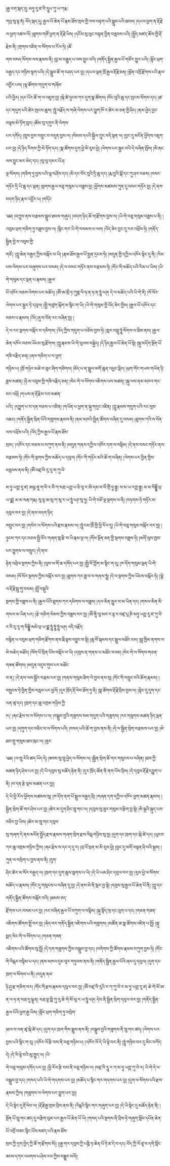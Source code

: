 ﻿  
།རྒྱ་རག་སྐད་དུ། མཧཱ་རཱ་ཛ་བི་རཱུཔ་ཀཱ་ཡ་ཀརྨ་  
ཀལྤ་སཱ་དྷ་ནཾ། བོད་སྐད་དུ། རྒྱལ་པོ་ཆེན་པོ་རྣམ་ཐོས་སྲས་གྱི་ལས་བརྟག་པའི་སྒྲུབ་པའི་ཐབས། །དཔལ་ཕྱག་ན་རྡོ་རྗེ་ལ་ཕྱག་འཚལ་ལོ། །ཐུགས་གཙོ་ཕྱག་ན་རྡོ་རྗེ་ཡིས། །དངོས་སུ་ལུང་བསྟན་བྱིན་བརླབས་པའི། །སྤྱོད་མཛད་ཆོས་གྱི་རྡོ་རྗེས་ནི། །གྲགས་འཛིན་ལ་སོགས་ཕ་རོལ་ཏེ། །ཆོ་  
གས་བསད་སོགས་ལས་རྣམས་ནི། །བླ་མ་བརྒྱུད་པ་ལས་བྱུང་བའི། །གནོད་སྦྱིན་རྒྱལ་པོ་གཙོར་གྱུར་པའི། །སྟོང་ཕྲག་བརྒྱད་དང་གཉིས་ལྷག་པའི། །དེ་སྒྲུབ་ཆོ་ག་བཤད་པར་བྱ། །དཔལ་ལྡན་ཁྲོ་རྒྱལ་རྡོ་རྗེ་ཅན། །སྔོན་འགྲོ་རྫོགས་པའི་རྣལ་འབྱོར་པས། །ལྷ་ཚོགས་གདུག་བ་གཞོམ་  
པའི་ཕྱིར། །དང་པོར་ཆོ་ག་ལ་འཇུག་བྱ། །སྐེ་ཚེ་ཉུངས་ཀར་དུག་སྣ་ཚོགས། །བོང་བུའི་ཆུ་དང་སྤངས་སོགས་དང། །ཚ་དང་གདུག་པའི་ཚེར་སྤངས་ཆུས། །ཧཱུཾ་བརྗོད་ས་གཞི་ལེགས་པར་བྱུག་ཁོ་ར་ཚེར་མ་ཅན་གྱི་ཤིང། །ནམ་ཕྱེད་བྱང་བལྟས་མེ་ཏོག་བླང། །ཚོམ་བུ་དགུར་ནི་ལེགས་  
པར་དགོད། །ཁྲུས་བྱས་བསྲུང་བ་བདུན་བྱས་ལ། །སེམས་དཔའི་སྐྱིལ་ཀྲུང་བདེ་སྟན་ལ། །བྱང་དུ་མངོན་ཕྱོགས་འཇུག་པར་བྱ། །དེ་ཉིད་རིགས་ཀྱི་མེ་ཏོག་དང། །སྣ་ཚོགས་དུག་ཕྱེ་མི་རུས་ཕྱེ། །ལེགས་པར་སྦྱར་བའི་དེ་བཞིན་སྤོས། །མི་རྐང་ལས་བྱུང་མར་མེད་དང། །སཱ་ལུ་དམར་པོ་ཤ་  
ལྔ་སོགས། །གཅིག་ཏུ་བྱས་པའི་ལྷ་བཤོས་དང། །མི་དང་བོང་བུའི་དྲི་ཆུ་དང། །རྨ་བྱའི་སྒོ་དང་ཀུ་ཤར་བཅས། །བསང་གཏོར་དྲི་ཡི་ཆུ་དང་ལྡན། །སྔགས་རྒྱལ་བཅུ་གསུམ་པ་བཟླས་བྱ། །ཕྱོགས་མཚམས་ཀུན་དུ་བསང་གཏོར་བྱ། །དེ་ནས་བདག་ཉིད་རྣལ་འབྱོར་པ། །གདོང་  
  
༄༅། །བཀྲུས་ནས་བརྩམས་སྒྲུབ་ཐབས་གཞུང། །བདག་ཉིད་ཆོ་ག་རྫོགས་བྱས་ལ། །ཡི་གེ་བཅུ་གསུམ་བཟླས་པ་ནི། །འབུམ་ཕྲག་གཅིག་ཏུ་བཟླས་བྱས་ལ། །སྙིང་གར་ཡི་གེ་བསམས་པ་ལས། །འོད་ཟེར་བྱང་དུ་རབ་འཕྲོས་ཏེ། །གནོད་སྦྱིན་བྱེ་བ་འབུམ་གྱི་  
གཙོ༑ །ཀླུ་ཆེན་བརྒྱད་ཀྱིས་བསྐོར་བ་ཡི། །རྣམ་ཐོས་རྒྱལ་པོ་སྤྱན་དྲངས་ཏེ། །མདུན་གྱི་དཀྱིལ་འཁོར་སྟེང་དུ་ནི། །རིམ་པས་ལེགས་པར་བཞུགས་པར་བསམ། །དེ་ལ་བསང་གཏོར་ནས་བརྩམས་ཏེ། །གོང་གི་མཆོད་པའི་རིམ་པ་ཡིས། །ཡི་གེ་གསུམ་དང་ལྡན་པ་རྣམས། །རྒྱལ་  
པོ་འཁོར་བཅས་ལེགས་པར་མཆོད། །ཨོཾ་ཨ་མྲྀ་ཏ་ཀུཎྜ་ལི་ཧ་ན་ཧ་ན་ཧཱུཾ་ཕཊ། དེ་ལ་མཆོད་པའི་ཡི་གེ་ནི། །སོ་སོར་ལེགས་པར་སྦྱར་ཏེ་དབུལ། །སྤྱི་གཙུག་ལྐོག་མ་སྙིང་ག་ཡི། །ཡི་གེ་གསུམ་གྱི་འོད་ཟེར་གྱིས། །རྒྱལ་པོ་འཁོར་དང་བཅས་པ་རྣམས། །འོད་ཞུ་ས་བོན་རང་བཞིན་བྱ། །  
དེ་ལ་རང་སྔགས་བསྐོར་བ་དམིགས། །འོད་ཀྱིས་གདུག་པ་བཅོམ་བྱས་ཏེ། །སླར་བསྡུ་ཧཱུཾ་སོགས་ལ་ཐིམ་ནས། །རྒྱལ་ཆེན་འཁོར་བཅས་ཡོངས་སུ་རྫོགས། །ཀླུ་རྣམས་ཡི་གེ་ཕུལས་བསྐྱེད། །དེ་ཉིད་རྒྱལ་པོ་ཆེན་པོ་སྟེ། །སྐུ་མདོག་སྔོན་པོ་གཟི་བརྗིད་ཅན། །ཞལ་གཅིག་པ་ལ་ཕྱག་  
གཉིས་པ། །ཁྲོ་གཉེར་མཆེ་བ་ཅུང་ཞིག་གཙིགས། །ཅོད་པ་ན་སྦྲུལ་མགོ་ཆུན་འཕྱང་ལྡིང། །ཕྲག་གོང་གཡས་གཡོན་ཉི་ཟླས་མཚན། །ཉི་མ་འབུམ་གྱི་གཟི་བརྗིད་ཅན། །སེང་གེ་ལ་སོགས་འཇིགས་པས་མཚན། །སྐུ་ལས་ནམ་མཁའ་གང་བར་འཕྲོ། །གཡས་ན་རྡོ་རྗེས་རབ་མཚན་  
པའི༑ །དབྱུག་པ་བ་དན་བཅས་པ་འཛིན། །གཡོན་པ་ཕྱག་ན་སྐུ་གདུང་འཛིན། །ཀླུ་རྣམས་གདུག་པའི་རང་ལུས་འཆང། །གནོད་སྦྱིན་སྲིན་པོའི་གཟུགས་རྣམས་ནི། །ནམ་མཁའི་སྤྲིན་ཚོགས་བཞིན་དུ་བསམ། །ཐུགས་ཀའི་ས་བོན་ལས་འཕྲོས་པའི། །འོད་ཀྱིས་རྒྱལ་པོ་རྣམ་ཐོས་  
སྲས༑ །འཁོར་དང་བཅས་པ་བཀུག་ནས་ནི། །མདུན་གནས་དཀྱིལ་འཁོར་དག་ལ་བསྟིམ། །དེ་ནས་བསང་གཏོར་ནས་བརྩམས་ཏེ། །གོང་གི་སྔགས་ཀྱིས་མཆོད་པ་དབུལ། །གོང་གི་གཏོར་མའི་ཆོ་ག་བཞིན། །ལེགས་པར་བྱིན་གྱིས་བརླབས་ནས་ནི། །ཨོཾ་བཛྲ་བི་རུ་རཱ་ག་ཀུ་བེ་  
  
མ་ཧཱ་ཡཀྵ་རཱ་ཛ། ཨཥྜ་ནཱ་ག་བི་ར་བཻ་ཀ་སརྦ་ཡཀྵ་པ་ཅི་བཱ་ར་ཨི་དམ་བ་ལིཾ་གྲྀཾ་ཧཱ་ནྟུ། ས་མ་ཡ་རཀྵ་ནྟུ། མ་མ་སིདྡྷིཾ་ཕྲ་ཡ་ཙྪ། མ་མ་སརྦ་ཀརྨ། སཱ་དྷ་ཨ་མུ་ཀ་མཱ་ར་ཡ་ཧཱུཾ་ཕཊ་སཱ་ཧཱ། ཡི་གེ་བཅོ་ལྔ་སྔགས་ལ་ནི། །བཏགས་ཏེ་གཏོར་མ་དབུལ་བར་བྱ། །དེ་ནས་བདག་ཉིད་  
བསྲུང་བར་བྱ། །གསེར་ལ་སོགས་པའི་རྫས་རྣམས་ལ། །ཧཱུཾ་ངམ་ཁྲོཾ་གྱི་ཕྱི་རོལ་དུ། །ཡི་གེ་བཅུ་གསུམ་བསྐོར་བར་བྱ། །ཉུངས་ཀར་དང་བཅས་སྤྱི་བོར་གཞག་གླ་རྩི་བ་ཡི་རྣམ་ལྔ་ལ། །གོས་སྔོན་ཅན་གྱི་སྔགས་བཟླས་ཏེ། །མགོ་ལུས་ཁྱབ་པར་བྱུགས་ལ་བསྲུང། །དེ་ནས་  
རྟེན་འབྲེལ་སྔགས་ཀྱིས་ནི། །ལུས་ལ་གོ་ཆ་དགོད་པར་བྱ། །སྤྱི་བོ་ཀློག་མ་སྙིང་ག་རུ། །ཁ་དོག་གསུམ་ལྡན་ཡི་གེ་བསམ། །སོ་སོར་སྔགས་ཀྱིས་བསྐོར་བར་བྱ། །ཐུགས་ཀར་ཟླ་བ་ལ་གནས་ཧཱུཾ། །དེ་ལ་སྔགས་ཀྱིས་ཡོངས་བསྐོར་ཏེ། །ལྕེ་ལ་རྡོ་རྗེ་སྦུ་གུ་བསམ། །སྤྲོ་བསྡུའི་  
སྔགས་གྱི་བཟླས་པ་ནི། །རྒྱལ་པོའི་ཐུགས་ཀར་དམིགས་ལ་བཟླས། །དལ་མིན་མྱུར་བ་མ་ཡིན་དང། །གསལ་མིན་མི་གསལ་མ་ཡིན་པར། །རྩེ་གཅིག་སེམས་ཀྱིས་བཟླས་བར་བྱ། །ཨོཾ་ནཱི་ལཱ་མབ་ར་དྷ་ར་བཛྲ་པཱ་ཎི་མཧཱ་ཡཀྵ་རཱ་ཛ་ཀུ་བེ་ར་བི་རུ་རཱ་ག་སིདྡྷི་མམེ་ཕྲ་ཡ་ཙྪ་ཧཱུཾ་ཧཱུཾ་ཧཱུཾ་ཕཊ། འདི་བརྗོད་  
བསྙེན་པ་འབུམ་ཕྲག་གཅིག་རྫོགས་ནས་རྨི་ལྟས་འབྱུང་བ་སྟེ། །ཆུ་བོ་སྐམས་དང་སྦྲུལ་མཐོང་ངམ། །སྦྲ་ཁྱིམ་ནགས་ལ་མེ་མཆེད་མཐོང། །སོག་པོ་སྲིན་པོས་བསྐོར་བ་ཡི། །དབུས་ན་གནས་པ་མཐོང་བའམ། །སེང་གེ་ལ་སོགས་གཅན་གཟན་ཚོགས། །མདུན་འདུས་གུས་པར་མཐོང་  
བ་ན༑ །དེ་ནས་ལས་སྦྱོར་བརྩམ་པར་བྱ། །གནས་གསུམ་ཐིག་ལེ་བྱས་ནས་སུ། །གོང་གི་བསྲུང་བའི་ཆོག་རྣམས། །བསྲུངས་ཏེ་བྱིན་གྱིས་བརླབ་པར་བྱའོ། །དུར་ཁྲོད་རྡོ་ལེབ་ཐོག་ཏུ་ནི། །སྣ་ཚོགས་རྡོ་རྗེ་བྲིས་བྱས་ལ། །སྟེང་དུ་དུག་དང་ལན་ཚྭ་དང། །ཁྲག་དང་ཆུ་འགྲམ་གཉིས་ཀྱི་  
ས༑ །རྐང་རྗེས་ས་ལ་སོགས་པ་ལ། །བསྒྲུབ་བྱའི་གཟུགས་སམ་གདུག་པའི་གཟུགས། །རང་གཟུགས་མཚན་ཉིད་ལྡན་པར་བྱ། །དགུག་དང་བཅིང་བ་ལ་སོགས་པའི། །བསད་པའི་ཆོ་ག་བྱས་ནས་ནི། །དེ་ལ་སྦྱིན་སྲེག་བརྩམས་པར་བྱ། །མེ་ཐབ་གྲུ་གསུམ་ཐབ་ཁུང་ལ། །ཟུར་  
  
༄༅། །ལ་ཁྲུ་རེའི་ཚད་ཡོད་དེ། །ཟབས་སུ་ཁྲུ་ཕྱེད་ལ་སོགས་ལ། །སྦྱིན་སྲེག་ཆོ་གར་གསུངས་པ་བཞིན། །ཐབ་ཀྱི་མཚན་ཉིད་ཤེས་པར་བྱ། །དེ་ཡི་དབུས་སུ་མཆོད་རྟེན་ནི། །དུར་ཁྲོད་ཚོན་ནི་ནག་པོས་བྲིས། །དེ་དབུས་རྡོ་རྗེ་དབྱུག་པ་ནི། །བ་དན་རྩེ་ལྡས་མཚན་པར་བྱ།།  
དེ་ཡི་ཕྱི་རོལ་ཕྱོགས་མཚམས་སུ། །ཁ་དོག་ནག་པོ་སྦྲུལ་བརྒྱད་བྲི། །གཞན་དག་དཀྱིལ་འཁོར་ཕྱག་མཚན་རྣམས། །སྦྱིན་སྲེག་ཆོ་གར་ཤེས་པར་བྱ། །ཚེར་མ་དུག་ཤིང་ཁྲུ་གང་ལ། །དབུས་སུ་ཟུར་གསུམ་བརྩིག་བྱ་སྟེ། །མི་སྐྲའི་སྐུད་པས་བཅིང་བྱ་ཡིས། །ཚེར་མ་ཁྲུ་གང་དབུས་  
སུ་གཞག་དེ་ནས་མངོན་སྤྱོད་རྫས་རྣམས་གཞག་སྲེག་རྫས་ལིངྒ་གཉིས་སུ་བྱ། །དུག་དང་ཁྲག་དང་སྐེ་ཚེ་དང། །ཡུངས་ཀར་ཆུ་འགྲམ་གཉིས་ཀྱིས། །རྐང་རྗེས་ས་དང་ད་དུ་ར། །བྲ་འོ་སྲན་མ་མི་རུས་ཕྱེ། །བྱང་དུ་མགོ་བསྟན་ཤི་བའི་སྐྲས། །ཀུན་ལ་བསྲེག་པ་བྱས་ནས་ནི། །དུག་  
ཤིང་ཚེར་མ་སོར་བརྒྱད་ལ། །ཁྲག་དང་དུག་ཆུས་སྦགས་པ་ཡི། །དེ་ཡི་ཡམ་ཤིང་དབུལ་བར་བྱ། །རུས་ཕྱེ་ལ་སོགས་མཆོད་པ་རྣམས། །གོང་དུ་གསུངས་པ་བཞིན་དུ་བྱ། །དེ་ནས་མེ་ནི་སྦར་བྱ་སྟེ། །དབུས་སུ་རྒྱལ་པོ་ཆེན་པོ་ནི། །ཀླུ་དང་གནོད་སྦྱིན་ཚོགས་བསྐོར་བའི། །ཐམས་ཅད་  
རྫོགས་པར་བསམ་པར་བྱ། །རང་བཞིན་རྒྱལ་པོ་བཀུག་ལ་བསྟིམ། །སྐུ་སྟོད་ཁྭ་དང་འུག་པ་དང། །གཅན་གཟན་འཇིགས་ཚོགས་སྤྲོ་བར་བྱ། །རྐེད་བར་གནོད་སྦྱིན་འཇིགས་པའི་གཟུགས། །མཚོན་ཆ་སྣ་ཚོགས་འཛིན་པ་སྤྲོ། །སྐུ་སྨད་སེང་གེ་ལ་སོགས་པ། །གཅན་གཟན་  
འཇིགས་པའི་ཚོགས་སུ་སྤྲོ། །དེ་དག་གཟུགས་ཀྱིས་བསྒྲུབ་བྱ་དང། །བགེགས་ཀྱི་ཚོགས་རྣམས་བཀུག་བྱས་ཏེ། །གོང་གི་ལིངྒར་བསྟིམ་པ་དང། །ནམ་མཁའ་དུམ་བུར་གཏུབས་ནས་ནི། །གནོད་སྦྱིན་རྒྱལ་པོའི་ཞལ་དུ་དབུལ། །དུག་དང་ཁྲག་ལ་སོགས་པ་ནི། །བདུན་ནམ་  
ཉི་ཤུ་རྩ་གཅིག་བར། །གོང་གི་རྫས་རྣམས་དབུལ་བར་བྱ། །ཨོཾ་བཛྲ་བི་རུའི་ར་ཀ་ཀུ་བེ་ར་མ་ཧཱ་ཡཀྵ་རཱ་ཛ། ཆེ་གེ་མོ་ཨ་ན་ལ་ཧ་ན་སརྦ་དུ་ཥྚཱ་ན། སརྦ་བྷ་སྨི་ཀུ་རུ་ཆེ་གེ་མོ་མཱ་ར་ཡ་ཧཱུཾ་ཕཊ། དེས་ནི་སྦྱིན་སྲེག་དབུལ་བར་བྱ། །གནོད་སྦྱིན་རྒྱལ་པོའི་ཕྱག་རྒྱ་ཡིས། །སྟོང་ཕྲག་གཅིག་ཏུ་བསྲེག་  
  
།ཐལ་བ་ལན་ཚྭ་སྐེ་ཚེ་དང། །དུག་དང་ཁྲག་གིས་སྦྲུས་ནས་ནི། །བསྒྲུབ་བྱའི་གཟུགས་ནི་ཁྲུ་གང་ཚད། །ལེགས་པར་བྱས་པའི་སྙིང་ག་རུ། །འཁོར་ལོ་རྩི་བས་ནི་བཅུ་གཉིས་པ། །འཁོར་ལོ་དེ་ཡི་ལྟེ་བར་ནི། །ཧཱུཾ་གཉིས་བར་དུ་མིང་བཀོད་དེ། །དེ་ལི་ལྟེ་བའི་མུ་ཁྱུད་ལ། །ཡི་  
གེ་བཅུ་གསུམ་དགོད་པར་བྱ། །ཕྱི་རོལ་རྩི་བས་ནི་བཅུ་གཉིས་ལ། །བཛྲ་བི་རཱུ་ར་ཀ་མ་ཧཱ་ཡཀྵ་ཀུ་བེ་ར། ཡི་གེ་དེ་ལ་བསྒྲུབ་བྱ་དང། །གསད་པའི་ཡི་གེ་གདགས་པར་བྱ། །མཆོད་པ་སྙིང་གར་གདགས་པར་བྱ། །དུག་ལ་སོགས་པའི་རྫས་རྣམས་ཀྱིས། །གཟུགས་ལ་ལེགས་པར་བྱུག་པར་བྱ།།  
དེ་ཡི་སྟེང་དུ་རྡོ་ལེབ་ལ། །རྡོ་རྗེ་རྒྱ་གྲམ་བྲིས་ནས་ནི། །ལིངྒའི་སྙིང་གར་གཞུག་པར་བྱ། །དེ་ཡི་སྟེང་དུ་མཆོད་རྟེན་ནི། །སྔོན་པོ་ཁྲུ་གང་ཚད་དུ་བརྩིག་བུམ་པར་རྒྱལ་པོ་ཆེན་པོ་ཡི། །གསད་པའི་སྔགས་ནི་བྲིས་ཏེ་གཞུག་སློབ་དཔོན་ཆེན་པོ་འགྲོ་བཟང་སྙིང་པོས་མཛད་པའི་རྣམ་ཐོས་  
སྲས་ཀྱི་དྲག་བྱེད་ཀྱི་ཆོ་ག་རྫོགས་སོ།། །།རྒྱ་གར་དབུས་ཀྱི་པཎྜི་ཏ་ཆེན་པོ་ཏེ་ཛ་དེ་བ་དང། བོད་ཀྱི་ལོ་ཙཱ་བ་དགེ་སློང་ཟངས་དཀར་འཕགས་པ་ཤེས་རབ་ཀྱིས་བསྒྱུར་བའོ།།  
  
  
